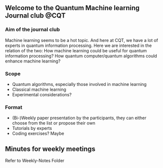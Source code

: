 ## Welcome to the Quantum Machine learning Journal club @CQT

### Aim of the journal club
Machine learning seems to be a hot topic. And here at CQT, we have a lot of experts in quantum information processing. Here we are interested in the relation of the two: How machine learning could be useful for quantum information processing? How quantum computer/quantum algorithms could enhance machine learning? 

### Scope
- Quantum algorithms, especially those involved in machine learning
- Classical machine learning
- Experimental considerations? 

### Format
- (Bi-)Weekly paper presentation by the participants, they can either choose from the list or propose their own
- Tutorials by experts
- Coding exercises? Maybe

## Minutes for weekly meetings
Refer to Weekly-Notes Folder 

